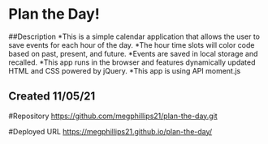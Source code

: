 # Plan the Day!
##Description
    *This is a simple calendar application that allows the user to save events for each hour of the day. 
    *The hour time slots will color code based on past, present, and future.
    *Events are saved in local storage and recalled. 
    *This app runs in the browser and features dynamically updated HTML and CSS powered by jQuery.
    *This app is using API moment.js

   
## Created 11/05/21

#Repository
https://github.com/megphillips21/plan-the-day.git
   
#Deployed URL
https://megphillips21.github.io/plan-the-day/